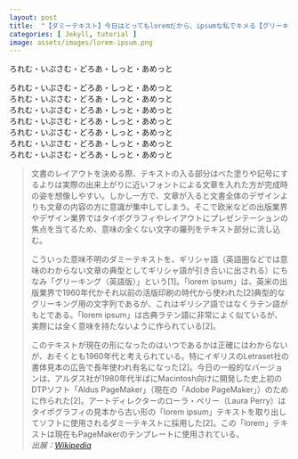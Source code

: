 ```yaml
---
layout: post
title:  "【ダミーテキスト】今日はとってもloremだから、ipsumな私でキメる【グリーキング】"
categories: [ Jekyll, tutorial ]
image: assets/images/lorem-ipsum.png
---
```


ろれむ・いぷさむ・どろあ・しっと・あめっと<br>

ろれむ・いぷさむ・どろあ・しっと・あめっと<br>
ろれむ・いぷさむ・どろあ・しっと・あめっと<br>
ろれむ・いぷさむ・どろあ・しっと・あめっと<br>
ろれむ・いぷさむ・どろあ・しっと・あめっと<br>
ろれむ・いぷさむ・どろあ・しっと・あめっと<br>
ろれむ・いぷさむ・どろあ・しっと・あめっと<br>
ろれむ・いぷさむ・どろあ・しっと・あめっと<br>

>文書のレイアウトを決める際、テキストの入る部分はべた塗りや記号にするよりは実際の出来上がりに近いフォントによる文章を入れた方が完成時の姿を想像しやすい。しかし一方で、文章が入ると文書全体のデザインよりも文章の内容の方に意識が集中してしまう。そこで欧米などの出版業界やデザイン業界ではタイポグラフィやレイアウトにプレゼンテーションの焦点を当てるため、意味の全くない文字の羅列をテキスト部分に流し込む。
>
>こういった意味不明のダミーテキストを、ギリシャ語（英語圏などでは意味のわからない文章の典型としてギリシャ語が引き合いに出される）にちなみ「グリーキング（英語版）」という[1]。「lorem ipsum」は、英米の出版業界で1960年代かそれ以前の活版印刷の時代から使われた[2]典型的なグリーキング用の文字列であるが、これはギリシア語ではなくラテン語がもとである。「lorem ipsum」は古典ラテン語に非常によく似ているが、実際には全く意味を持たないように作られている[2]。
>
>このテキストが現在の形になったのはいつであるかは正確にはわからないが、おそくとも1960年代と考えられている。特にイギリスのLetraset社の書体見本の広告で長年使われ有名になった[2]。今日の一般的なバージョンは、アルダス社が1980年代半ばにMacintosh向けに開発した史上初のDTPソフト「Aldus PageMaker」（現在の「Adobe PageMaker」）のために作られた[2]。アートディレクターのローラ・ペリー（Laura Perry）はタイポグラフィの見本から古い形の「lorem ipsum」テキストを取り出してソフトに使用されるダミーテキストに採用した[2]。この「lorem」テキストは現在もPageMakerのテンプレートに使用されている。<br>
*出展：[Wikipedia](https://ja.wikipedia.org/wiki/Lorem_ipsum)*

<br><br><br>